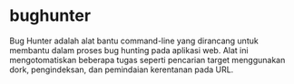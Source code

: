# bughunter
Bug Hunter adalah alat bantu command-line yang dirancang untuk membantu dalam proses bug hunting pada aplikasi web. Alat ini mengotomatiskan beberapa tugas seperti pencarian target menggunakan dork, pengindeksan, dan pemindaian kerentanan pada URL.
